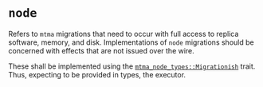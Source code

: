 # `node`
Refers to `mtma` migrations that need to occur with full access to replica software, memory, and disk. Implementations of `node` migrations should be concerned with effects that are not issued over the wire.

These shall be implemented using the [`mtma_node_types::Migrationish`](/migration/util/node-types/src/migration.rs) trait. Thus, expecting to be provided in types, the executor. 